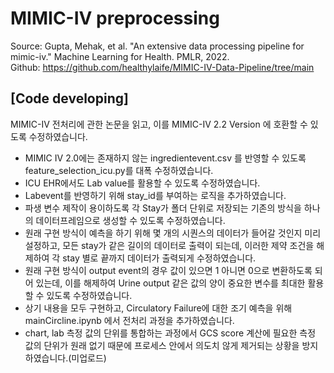 # MIMIC-IV preprocessing  

Source: Gupta, Mehak, et al. "An extensive data processing pipeline for mimic-iv." Machine Learning for Health. PMLR, 2022.    
Github: <a herf='https://github.com/healthylaife/MIMIC-IV-Data-Pipeline/tree/main'>https://github.com/healthylaife/MIMIC-IV-Data-Pipeline/tree/main</a>  


## [Code developing]  
MIMIC-IV 전처리에 관한 논문을 읽고, 이를 MIMIC-IV 2.2 Version 에 호환할 수 있도록 수정하였습니다.
 - MIMIC IV 2.0에는 존재하지 않는 ingredientevent.csv 를 반영할 수 있도록 feature_selection_icu.py를 대폭 수정하였습니다.  
 - ICU EHR에서도 Lab value를 활용할 수 있도록 수정하였습니다.    
 - Labevent를 반영하기 위해 stay_id를 부여하는 로직을 추가하였습니다.  
 - 파생 변수 제작이 용이하도록 각 Stay가 폴더 단위로 저장되는 기존의 방식을 하나의 데이터프레임으로 생성할 수 있도록 수정하였습니다.  
 - 원래 구현 방식이 예측을 하기 위해 몇 개의 시퀀스의 데이터가 들어갈 것인지 미리 설정하고, 모든 stay가 같은 길이의 데이터로 출력이 되는데, 이러한 제약 조건을 해제하여 각 stay 별로 끝까지 데이터가 출력되게 수정하였습니다.  
 - 원래 구현 방식이 output event의 경우 값이 있으면 1 아니면 0으로 변환하도록 되어 있는데, 이를 해제하여 Urine output 같은 값의 양이 중요한 변수를 최대한 활용할 수 있도록 수정하였습니다.
 - 상기 내용을 모두 구현하고, Circulatory Failure에 대한 조기 예측을 위해 mainCircline.ipynb 에서 전처리 과정을 추가하였습니다.  
 - chart, lab 측정 값의 단위를 통합하는 과정에서 GCS score 계산에 필요한 측정 값의 단위가 원래 없기 때문에 프로세스 안에서 의도치 않게 제거되는 상황을 방지하였습니다.(미업로드)  

